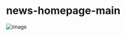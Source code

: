 ﻿# news-homepage-main


![image](https://github.com/MussOo/news-homepage-main/assets/81510600/cf2a8d76-a683-4080-a2ae-ae324bb37dc5)
